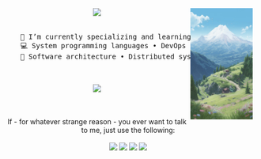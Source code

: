 <div align="center">
<img src="https://github.com/SyarifulMsth/README.md/blob/main/assets/banner.jpg" width="25%" align="right" />
<img src="https://readme-typing-svg.demolab.com?font=Inconsolata&weight=500&size=50&duration=4000&pause=300&color=A7A459&center=true&vCenter=true&multiline=true&repeat=false&random=false&width=2000&height=140&lines=Hello there!;I'm+Syariful+Musthofa%2C+a+data+analyst+and+machine+learning+engineer." width="70%" />
<br><br>
<pre>
    🌱 I’m currently specializing and learning about data analysis & machine learning.
    💻 System programming languages • DevOps 
    📖 Software architecture • Distributed systems
</pre>
<br><br>
<img src="https://raw.githubusercontent.com/innng/innng/master/assets/kyubey.gif" height="40" />
<br><br><br>

If - for whatever strange reason - you ever want to talk to me, just use the following:
<br><br>
[![](https://img.shields.io/badge/Linkedin-118ab2)]([http://linkedin.com/in/ingridrosselis](https://www.linkedin.com/in/syariful-musthofa/))
[![](https://img.shields.io/badge/Website-06d6a0)](https://syarifulmsth.github.io/)
[![](https://img.shields.io/badge/Instagram-ffd166)](https://www.instagram.com/syariful_msth/)
[![](https://img.shields.io/badge/Email-ef476f)](mailto:syarifulm007@gmail.com)
</div>
